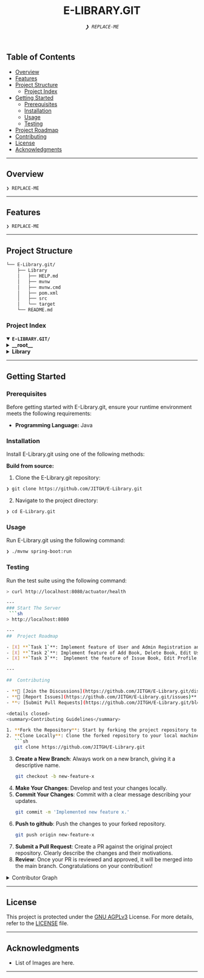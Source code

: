 
<p align="center"><h1 align="center">E-LIBRARY.GIT</h1></p>
<p align="center">
	<em><code>❯ REPLACE-ME</code></em>
</p>
<!-- <p align="center">
	<img src="https://img.shields.io/github/license/JITGH/E-Library.git?style=default&logo=opensourceinitiative&logoColor=white&color=0080ff" alt="license">
	<img src="https://img.shields.io/github/last-commit/JITGH/E-Library.git?style=default&logo=git&logoColor=white&color=0080ff" alt="last-commit">
	<img src="https://img.shields.io/github/languages/top/JITGH/E-Library.git?style=default&color=0080ff" alt="repo-top-language">
	<img src="https://img.shields.io/github/languages/count/JITGH/E-Library.git?style=default&color=0080ff" alt="repo-language-count">
</p> -->
<p align="center"><!-- default option, no dependency badges. -->
</p>
<p align="center">
	<!-- default option, no dependency badges. -->
</p>
<br>

##  Table of Contents

- [ Overview](#-overview)
- [ Features](#-features)
- [ Project Structure](#-project-structure)
  - [ Project Index](#-project-index)
- [ Getting Started](#-getting-started)
  - [ Prerequisites](#-prerequisites)
  - [ Installation](#-installation)
  - [ Usage](#-usage)
  - [ Testing](#-testing)
- [ Project Roadmap](#-project-roadmap)
- [ Contributing](#-contributing)
- [ License](#-license)
- [ Acknowledgments](#-acknowledgments)

---

##  Overview

<code>❯ REPLACE-ME</code>

---

##  Features

<code>❯ REPLACE-ME</code>

---

##  Project Structure

```sh
└── E-Library.git/
    ├── Library
    │   ├── HELP.md
    │   ├── mvnw
    │   ├── mvnw.cmd
    │   ├── pom.xml
    │   ├── src
    │   └── target
    └── README.md
```


###  Project Index
<details open>
	<summary><b><code>E-LIBRARY.GIT/</code></b></summary>
	<details> <!-- __root__ Submodule -->
		<summary><b>__root__</b></summary>
		<blockquote>
			<table>
			</table>
		</blockquote>
	</details>
	<details> <!-- Library Submodule -->
		<summary><b>Library</b></summary>
		<blockquote>
			<table>
			<tr>
				<td><b><a href='https://github.com/JITGH/E-Library.git/blob/master/Library/mvnw'>mvnw</a></b></td>
				<td><code>❯ REPLACE-ME</code></td>
			</tr>
			<tr>
				<td><b><a href='https://github.com/JITGH/E-Library.git/blob/master/Library/mvnw.cmd'>mvnw.cmd</a></b></td>
				<td><code>❯ REPLACE-ME</code></td>
			</tr>
			</table>
			<details>
				<summary><b>target</b></summary>
				<blockquote>
					<details>
						<summary><b>m2e-wtp</b></summary>
						<blockquote>
							<details>
								<summary><b>web-resources</b></summary>
								<blockquote>
									<details>
										<summary><b>META-INF</b></summary>
										<blockquote>
											<table>
											<tr>
												<td><b><a href='https://github.com/JITGH/E-Library.git/blob/master/Library/target/m2e-wtp/web-resources/META-INF/MANIFEST.MF'>MANIFEST.MF</a></b></td>
												<td><code>❯ REPLACE-ME</code></td>
											</tr>
											</table>
										</blockquote>
									</details>
								</blockquote>
							</details>
						</blockquote>
					</details>
				</blockquote>
			</details>
			<details>
				<summary><b>src</b></summary>
				<blockquote>
					<details>
						<summary><b>main</b></summary>
						<blockquote>
							<details>
								<summary><b>java</b></summary>
								<blockquote>
									<details>
										<summary><b>com</b></summary>
										<blockquote>
											<details>
												<summary><b>example</b></summary>
												<blockquote>
													<details>
														<summary><b>demo</b></summary>
														<blockquote>
															<table>
															<tr>
																<td><b><a href='https://github.com/JITGH/E-Library.git/blob/master/Library/src/main/java/com/example/demo/ServletInitializer.java'>ServletInitializer.java</a></b></td>
																<td><code>❯ REPLACE-ME</code></td>
															</tr>
															<tr>
																<td><b><a href='https://github.com/JITGH/E-Library.git/blob/master/Library/src/main/java/com/example/demo/LibraryApplication.java'>LibraryApplication.java</a></b></td>
																<td><code>❯ REPLACE-ME</code></td>
															</tr>
															</table>
															<details>
																<summary><b>model</b></summary>
																<blockquote>
																	<table>
																	<tr>
																		<td><b><a href='https://github.com/JITGH/E-Library.git/blob/master/Library/src/main/java/com/example/demo/model/User.java'>User.java</a></b></td>
																		<td><code>❯ REPLACE-ME</code></td>
																	</tr>
																	<tr>
																		<td><b><a href='https://github.com/JITGH/E-Library.git/blob/master/Library/src/main/java/com/example/demo/model/Issue.java'>Issue.java</a></b></td>
																		<td><code>❯ REPLACE-ME</code></td>
																	</tr>
																	<tr>
																		<td><b><a href='https://github.com/JITGH/E-Library.git/blob/master/Library/src/main/java/com/example/demo/model/Book.java'>Book.java</a></b></td>
																		<td><code>❯ REPLACE-ME</code></td>
																	</tr>
																	<tr>
																		<td><b><a href='https://github.com/JITGH/E-Library.git/blob/master/Library/src/main/java/com/example/demo/model/Admin.java'>Admin.java</a></b></td>
																		<td><code>❯ REPLACE-ME</code></td>
																	</tr>
																	</table>
																</blockquote>
															</details>
															<details>
																<summary><b>dao</b></summary>
																<blockquote>
																	<table>
																	<tr>
																		<td><b><a href='https://github.com/JITGH/E-Library.git/blob/master/Library/src/main/java/com/example/demo/dao/UserDAOImpl.java'>UserDAOImpl.java</a></b></td>
																		<td><code>❯ REPLACE-ME</code></td>
																	</tr>
																	<tr>
																		<td><b><a href='https://github.com/JITGH/E-Library.git/blob/master/Library/src/main/java/com/example/demo/dao/BookDAOImpl.java'>BookDAOImpl.java</a></b></td>
																		<td><code>❯ REPLACE-ME</code></td>
																	</tr>
																	<tr>
																		<td><b><a href='https://github.com/JITGH/E-Library.git/blob/master/Library/src/main/java/com/example/demo/dao/UserDAO.java'>UserDAO.java</a></b></td>
																		<td><code>❯ REPLACE-ME</code></td>
																	</tr>
																	<tr>
																		<td><b><a href='https://github.com/JITGH/E-Library.git/blob/master/Library/src/main/java/com/example/demo/dao/BookIssueDAOImpl.java'>BookIssueDAOImpl.java</a></b></td>
																		<td><code>❯ REPLACE-ME</code></td>
																	</tr>
																	<tr>
																		<td><b><a href='https://github.com/JITGH/E-Library.git/blob/master/Library/src/main/java/com/example/demo/dao/BookIssueDAO.java'>BookIssueDAO.java</a></b></td>
																		<td><code>❯ REPLACE-ME</code></td>
																	</tr>
																	<tr>
																		<td><b><a href='https://github.com/JITGH/E-Library.git/blob/master/Library/src/main/java/com/example/demo/dao/BookDAO.java'>BookDAO.java</a></b></td>
																		<td><code>❯ REPLACE-ME</code></td>
																	</tr>
																	</table>
																</blockquote>
															</details>
															<details>
																<summary><b>controller</b></summary>
																<blockquote>
																	<table>
																	<tr>
																		<td><b><a href='https://github.com/JITGH/E-Library.git/blob/master/Library/src/main/java/com/example/demo/controller/BookIssueController.java'>BookIssueController.java</a></b></td>
																		<td><code>❯ REPLACE-ME</code></td>
																	</tr>
																	<tr>
																		<td><b><a href='https://github.com/JITGH/E-Library.git/blob/master/Library/src/main/java/com/example/demo/controller/AdminController.java'>AdminController.java</a></b></td>
																		<td><code>❯ REPLACE-ME</code></td>
																	</tr>
																	<tr>
																		<td><b><a href='https://github.com/JITGH/E-Library.git/blob/master/Library/src/main/java/com/example/demo/controller/BookController.java'>BookController.java</a></b></td>
																		<td><code>❯ REPLACE-ME</code></td>
																	</tr>
																	<tr>
																		<td><b><a href='https://github.com/JITGH/E-Library.git/blob/master/Library/src/main/java/com/example/demo/controller/HomeController.java'>HomeController.java</a></b></td>
																		<td><code>❯ REPLACE-ME</code></td>
																	</tr>
																	<tr>
																		<td><b><a href='https://github.com/JITGH/E-Library.git/blob/master/Library/src/main/java/com/example/demo/controller/UserController.java'>UserController.java</a></b></td>
																		<td><code>❯ REPLACE-ME</code></td>
																	</tr>
																	</table>
																</blockquote>
															</details>
															<details>
																<summary><b>service</b></summary>
																<blockquote>
																	<table>
																	<tr>
																		<td><b><a href='https://github.com/JITGH/E-Library.git/blob/master/Library/src/main/java/com/example/demo/service/BookService.java'>BookService.java</a></b></td>
																		<td><code>❯ REPLACE-ME</code></td>
																	</tr>
																	<tr>
																		<td><b><a href='https://github.com/JITGH/E-Library.git/blob/master/Library/src/main/java/com/example/demo/service/UserRepo.java'>UserRepo.java</a></b></td>
																		<td><code>❯ REPLACE-ME</code></td>
																	</tr>
																	<tr>
																		<td><b><a href='https://github.com/JITGH/E-Library.git/blob/master/Library/src/main/java/com/example/demo/service/BookServiceImpl.java'>BookServiceImpl.java</a></b></td>
																		<td><code>❯ REPLACE-ME</code></td>
																	</tr>
																	<tr>
																		<td><b><a href='https://github.com/JITGH/E-Library.git/blob/master/Library/src/main/java/com/example/demo/service/BookRepo.java'>BookRepo.java</a></b></td>
																		<td><code>❯ REPLACE-ME</code></td>
																	</tr>
																	<tr>
																		<td><b><a href='https://github.com/JITGH/E-Library.git/blob/master/Library/src/main/java/com/example/demo/service/AdminService.java'>AdminService.java</a></b></td>
																		<td><code>❯ REPLACE-ME</code></td>
																	</tr>
																	<tr>
																		<td><b><a href='https://github.com/JITGH/E-Library.git/blob/master/Library/src/main/java/com/example/demo/service/AdminRepo.java'>AdminRepo.java</a></b></td>
																		<td><code>❯ REPLACE-ME</code></td>
																	</tr>
																	<tr>
																		<td><b><a href='https://github.com/JITGH/E-Library.git/blob/master/Library/src/main/java/com/example/demo/service/UserService.java'>UserService.java</a></b></td>
																		<td><code>❯ REPLACE-ME</code></td>
																	</tr>
																	</table>
																</blockquote>
															</details>
														</blockquote>
													</details>
												</blockquote>
											</details>
										</blockquote>
									</details>
								</blockquote>
							</details>
							<details>
								<summary><b>webapp</b></summary>
								<blockquote>
									<table>
									<tr>
										<td><b><a href='https://github.com/JITGH/E-Library.git/blob/master/Library/src/main/webapp/index.jsp'>index.jsp</a></b></td>
										<td><code>❯ REPLACE-ME</code></td>
									</tr>
									<tr>
										<td><b><a href='https://github.com/JITGH/E-Library.git/blob/master/Library/src/main/webapp/usdashboard.jsp'>usdashboard.jsp</a></b></td>
										<td><code>❯ REPLACE-ME</code></td>
									</tr>
									<tr>
										<td><b><a href='https://github.com/JITGH/E-Library.git/blob/master/Library/src/main/webapp/issue.jsp'>issue.jsp</a></b></td>
										<td><code>❯ REPLACE-ME</code></td>
									</tr>
									<tr>
										<td><b><a href='https://github.com/JITGH/E-Library.git/blob/master/Library/src/main/webapp/contact.jsp'>contact.jsp</a></b></td>
										<td><code>❯ REPLACE-ME</code></td>
									</tr>
									<tr>
										<td><b><a href='https://github.com/JITGH/E-Library.git/blob/master/Library/src/main/webapp/adminlogin.jsp'>adminlogin.jsp</a></b></td>
										<td><code>❯ REPLACE-ME</code></td>
									</tr>
									<tr>
										<td><b><a href='https://github.com/JITGH/E-Library.git/blob/master/Library/src/main/webapp/addbook.jsp'>addbook.jsp</a></b></td>
										<td><code>❯ REPLACE-ME</code></td>
									</tr>
									<tr>
										<td><b><a href='https://github.com/JITGH/E-Library.git/blob/master/Library/src/main/webapp/uprofile.jsp'>uprofile.jsp</a></b></td>
										<td><code>❯ REPLACE-ME</code></td>
									</tr>
									<tr>
										<td><b><a href='https://github.com/JITGH/E-Library.git/blob/master/Library/src/main/webapp/login.jsp'>login.jsp</a></b></td>
										<td><code>❯ REPLACE-ME</code></td>
									</tr>
									<tr>
										<td><b><a href='https://github.com/JITGH/E-Library.git/blob/master/Library/src/main/webapp/adminregister.jsp'>adminregister.jsp</a></b></td>
										<td><code>❯ REPLACE-ME</code></td>
									</tr>
									<tr>
										<td><b><a href='https://github.com/JITGH/E-Library.git/blob/master/Library/src/main/webapp/member.jsp'>member.jsp</a></b></td>
										<td><code>❯ REPLACE-ME</code></td>
									</tr>
									<tr>
										<td><b><a href='https://github.com/JITGH/E-Library.git/blob/master/Library/src/main/webapp/addashboard.jsp'>addashboard.jsp</a></b></td>
										<td><code>❯ REPLACE-ME</code></td>
									</tr>
									<tr>
										<td><b><a href='https://github.com/JITGH/E-Library.git/blob/master/Library/src/main/webapp/registration.jsp'>registration.jsp</a></b></td>
										<td><code>❯ REPLACE-ME</code></td>
									</tr>
									<tr>
										<td><b><a href='https://github.com/JITGH/E-Library.git/blob/master/Library/src/main/webapp/about.jsp'>about.jsp</a></b></td>
										<td><code>❯ REPLACE-ME</code></td>
									</tr>
									</table>
								</blockquote>
							</details>
						</blockquote>
					</details>
					<details>
						<summary><b>test</b></summary>
						<blockquote>
							<details>
								<summary><b>java</b></summary>
								<blockquote>
									<details>
										<summary><b>com</b></summary>
										<blockquote>
											<details>
												<summary><b>example</b></summary>
												<blockquote>
													<details>
														<summary><b>demo</b></summary>
														<blockquote>
															<table>
															<tr>
																<td><b><a href='https://github.com/JITGH/E-Library.git/blob/master/Library/src/test/java/com/example/demo/LibraryApplicationTests.java'>LibraryApplicationTests.java</a></b></td>
																<td><code>❯ REPLACE-ME</code></td>
															</tr>
															</table>
														</blockquote>
													</details>
												</blockquote>
											</details>
										</blockquote>
									</details>
								</blockquote>
							</details>
						</blockquote>
					</details>
				</blockquote>
			</details>
		</blockquote>
	</details>
</details>

---
##  Getting Started

###  Prerequisites

Before getting started with E-Library.git, ensure your runtime environment meets the following requirements:

- **Programming Language:** Java


###  Installation

Install E-Library.git using one of the following methods:

**Build from source:**

1. Clone the E-Library.git repository:
```sh
❯ git clone https://github.com/JITGH/E-Library.git
```

2. Navigate to the project directory:
```sh
❯ cd E-Library.git
```

###  Usage
Run E-Library.git using the following command:
```sh
❯ ./mvnw spring-boot:run
``` 

###  Testing
Run the test suite using the following command:
```sh
> curl http://localhost:8080/actuator/health

---
### Start The Server
 ```sh
> http://localhost:8080

---
##  Project Roadmap

- [X] **`Task 1`**: Implement feature of User and Admin Registration and Login.</b>
- [X] **`Task 2`**: Implement feature of Add Book, Delete Book, Edit User, Delete User, Issue Book tracking to the Admin Dashboard.
- [X] **`Task 3`**:  Implement the feature of Issue Book, Edit Profile, and Browse Book to the User Dashboard. 

---

##  Contributing

- **💬 [Join the Discussions](https://github.com/JITGH/E-Library.git/discussions)**: Share your insights, provide feedback, or ask questions.
- **🐛 [Report Issues](https://github.com/JITGH/E-Library.git/issues)**: Submit bugs found or log feature requests for the `E-Library.git` project.
- **💡 [Submit Pull Requests](https://github.com/JITGH/E-Library.git/blob/main/CONTRIBUTING.md)**: Review open PRs, and submit your own PRs.

<details closed>
<summary>Contributing Guidelines</summary>

1. **Fork the Repository**: Start by forking the project repository to your github account.
2. **Clone Locally**: Clone the forked repository to your local machine using a git client.
   ```sh
   git clone https://github.com/JITGH/E-Library.git
   ```
3. **Create a New Branch**: Always work on a new branch, giving it a descriptive name.
   ```sh
   git checkout -b new-feature-x
   ```
4. **Make Your Changes**: Develop and test your changes locally.
5. **Commit Your Changes**: Commit with a clear message describing your updates.
   ```sh
   git commit -m 'Implemented new feature x.'
   ```
6. **Push to github**: Push the changes to your forked repository.
   ```sh
   git push origin new-feature-x
   ```
7. **Submit a Pull Request**: Create a PR against the original project repository. Clearly describe the changes and their motivations.
8. **Review**: Once your PR is reviewed and approved, it will be merged into the main branch. Congratulations on your contribution!
</details>

<details closed>
<summary>Contributor Graph</summary>
<br>
<p align="left">
   <a href="https://github.com{/JITGH/E-Library.git/}graphs/contributors">
      <img src="https://contrib.rocks/image?repo=JITGH/E-Library.git">
   </a>
</p>
</details>

---

##  License

This project is protected under the [GNU AGPLv3](https://choosealicense.com/licenses/agpl-3.0/) License. For more details, refer to the [LICENSE](https://choosealicense.com/licenses/) file.

---

##  Acknowledgments

- List of Images are here.
  

---
